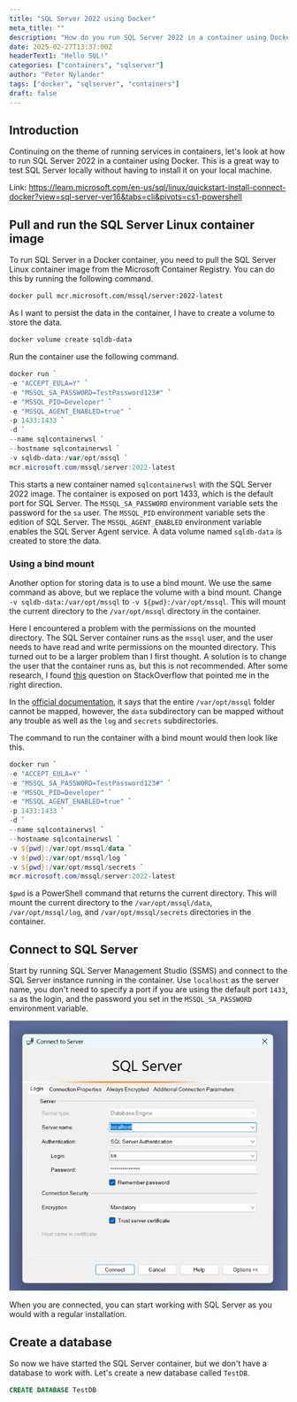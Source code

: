 ```yaml
---
title: "SQL Server 2022 using Docker"
meta_title: ""
description: "How do you run SQL Server 2022 in a container using Docker on Windows?" 
date: 2025-02-27T13:37:00Z
headerText1: "Hello SQL!"
categories: ["containers", "sqlserver"]
author: "Peter Nylander"
tags: ["docker", "sqlserver", "containers"]
draft: false
---
```


## Introduction
Continuing on the theme of running services in containers, let's look at how to run SQL Server 2022 in a container using Docker. This is a great way to test SQL Server locally without having to install it on your local machine.

Link: https://learn.microsoft.com/en-us/sql/linux/quickstart-install-connect-docker?view=sql-server-ver16&tabs=cli&pivots=cs1-powershell

## Pull and run the SQL Server Linux container image
To run SQL Server in a Docker container, you need to pull the SQL Server Linux container image from the Microsoft Container Registry. You can do this by running the following command.
```sh
docker pull mcr.microsoft.com/mssql/server:2022-latest
```

As I want to persist the data in the container, I have to create a volume to store the data.
```sh
docker volume create sqldb-data
```

Run the container use the following command.
```powershell
docker run `
-e "ACCEPT_EULA=Y" `
-e "MSSQL_SA_PASSWORD=TestPassword123#" `
-e "MSSQL_PID=Developer" `
-e "MSSQL_AGENT_ENABLED=true" `
-p 1433:1433 `
-d `
--name sqlcontainerwsl `
--hostname sqlcontainerwsl `
-v sqldb-data:/var/opt/mssql `
mcr.microsoft.com/mssql/server:2022-latest
```

This starts a new container named `sqlcontainerwsl` with the SQL Server 2022 image. The container is exposed on port 1433, which is the default port for SQL Server. The `MSSQL_SA_PASSWORD` environment variable sets the password for the `sa` user. The `MSSQL_PID` environment variable sets the edition of SQL Server. The `MSSQL_AGENT_ENABLED` environment variable enables the SQL Server Agent service. A data volume named `sqldb-data` is created to store the data.

### Using a bind mount
Another option for storing data is to use a bind mount. We use the same command as above, but we replace the volume with a bind mount.
Change `-v sqldb-data:/var/opt/mssql` to `-v ${pwd}:/var/opt/mssql`.
This will mount the current directory to the `/var/opt/mssql` directory in the container.

Here I encountered a problem with the permissions on the mounted directory. The SQL Server container runs as the `mssql` user, and the user needs to have read and write permissions on the mounted directory.
This turned out to be a larger problem than I first thought. A solution is to change the user that the container runs as, but this is not recommended. 
After some research, I found [this](https://stackoverflow.com/a/66238175) question on StackOverflow that pointed me in the right direction.

In the [official documentation](https://learn.microsoft.com/en-us/sql/linux/sql-server-linux-docker-container-configure?view=sql-server-ver15&pivots=cs1-bash#persist), it says that the entire `/var/opt/mssql` folder cannot be mapped, however, the `data` subdirectory can be mapped without any trouble as well as the `log` and `secrets` subdirectories.

The command to run the container with a bind mount would then look like this.
```powershell
docker run `
-e "ACCEPT_EULA=Y" `
-e "MSSQL_SA_PASSWORD=TestPassword123#" `
-e "MSSQL_PID=Developer" `
-e "MSSQL_AGENT_ENABLED=true" `
-p 1433:1433 `
-d `
--name sqlcontainerwsl `
--hostname sqlcontainerwsl `
-v ${pwd}:/var/opt/mssql/data `
-v ${pwd}:/var/opt/mssql/log `
-v ${pwd}:/var/opt/mssql/secrets `
mcr.microsoft.com/mssql/server:2022-latest
```

`$pwd` is a PowerShell command that returns the current directory. This will mount the current directory to the `/var/opt/mssql/data`, `/var/opt/mssql/log`, and `/var/opt/mssql/secrets` directories in the container.

## Connect to SQL Server
Start by running SQL Server Management Studio (SSMS) and connect to the SQL Server instance running in the container. Use `localhost` as the server name, you don't need to specify a port if you are using the default port `1433`, `sa` as the login, and the password you set in the `MSSQL_SA_PASSWORD` environment variable.

![alt text](image.png)

When you are connected, you can start working with SQL Server as you would with a regular installation.

## Create a database
So now we have started the SQL Server container, but we don't have a database to work with. Let's create a new database called `TestDB`.
```sql
CREATE DATABASE TestDB
```